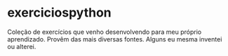 # exerciciospython
Coleção de exercícios que venho desenvolvendo para meu próprio aprendizado. 
Provêm das mais diversas fontes. 
Alguns eu mesma inventei ou alterei.
